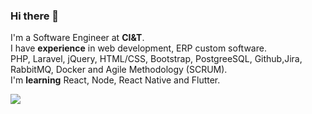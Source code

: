 ### Hi there 👋

I'm a Software Engineer at <b>CI&T</b>.
</br>
I have <b>experience</b> in web development, ERP custom software.
</br>
PHP, Laravel, jQuery, HTML/CSS, Bootstrap, PostgreeSQL, Github,Jira, RabbitMQ, Docker and Agile Methodology (SCRUM). 
</br>
I'm <b>learning</b> React, Node, React Native and Flutter.

<a href="https://www.linkedin.com/in/alissoonluan"><img src="https://img.shields.io/badge/-Alisson%20Luan-blue?style=flat-square&amp;logo=Linkedin&amp;logoColor=white&amp;link=hhttps://www.linkedin.com/in/alissoonluan" style="max-width:100%;"></a>




